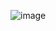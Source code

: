 ![image](https://user-images.githubusercontent.com/40969203/103089035-1636d980-4630-11eb-90ce-e2ece41abe18.png)
